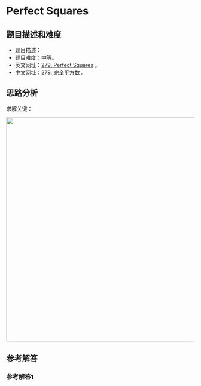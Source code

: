 # Perfect Squares

## 题目描述和难度
+ 题目描述：
+ 题目难度：中等。
+ 英文网址：[279. Perfect Squares](https://leetcode.com/problems/perfect-squares/description/)  。
+ 中文网址：[279. 完全平方数](https://leetcode-cn.com/problems/perfect-squares/description/)  。
## 思路分析
求解关键：

<img src="https://liweiwei1419.github.io/images/leetcode-solution/" width="600">

## 参考解答
### 参考解答1

```java

```